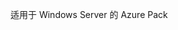 <Token xmlns:xlink="http://www.w3.org/1999/xlink">适用于 Windows Server 的 Azure Pack</Token>

<!--HONumber=Jul16_HO3-->



